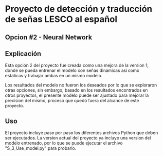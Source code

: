 # Proyecto de detección y traducción de señas LESCO al español

## Opcion #2 - Neural Network

## Explicación

Esta opción 2 del proyecto fue creada como una mejora de la version 1, donde se pueda entrenar el modelo con señas dinamicas asi como estaticas y trabajar ambas en un mismo modelo.

Los resultados del modelo no fueron los deseados por lo que se exploraron otras opciones, sin embargo, basado en los resultados encontrados en otros proyectos, el presente modelo puede ser ajustado para mejorar la precision del mismo, proceso que quedó fuera del alcance de este proyecto.

## Uso

El proyecto incluye paso por paso los diferentes archivos Python que deben ser ejecutados. La version actual del proyecto ya incluye una version del modelo entrenado, por lo que se puede ejecutar el archivo "S_3_Use_model.py" para probarlo.


